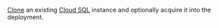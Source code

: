 [Clone](https://cloud.google.com/sql/docs/mysql/admin-api/v1beta4/instances/clone)
an existing [Cloud SQL](https://cloud.google.com/sql/) instance and optionally
acquire it into the deployment.

